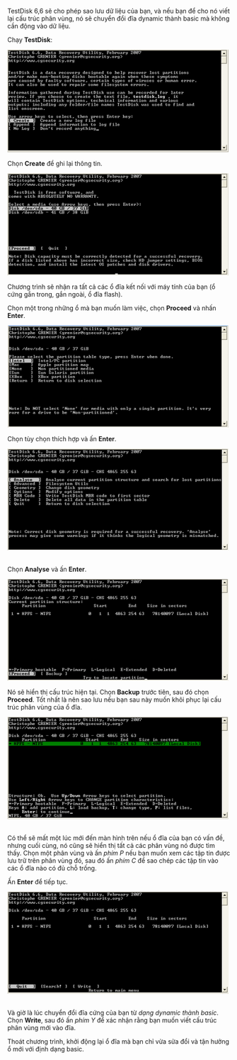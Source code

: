 TestDisk 6,6 sẽ cho phép sao lưu dữ liệu của bạn, và nếu bạn để cho nó
viết lại cấu trúc phân vùng, nó sẽ chuyển đổi đĩa dynamic thành basic mà
không cần động vào dữ liệu.

Chạy **TestDisk**:

![](3.6.4-huong-dan-convert-hdd-tu-dynamic-sang-basic-media/image1.png)


Chọn **Create** để ghi lại thông tin.

![](3.6.4-huong-dan-convert-hdd-tu-dynamic-sang-basic-media/image2.png)


Chương trình sẽ nhận ra tất cả các ổ đĩa kết nối với máy tính của bạn (ổ
cứng gắn trong, gắn ngoài, ổ đĩa flash).

Chọn một trong những ổ mà bạn muốn làm việc, chọn **Proceed** và nhấn
**Enter**.

![](3.6.4-huong-dan-convert-hdd-tu-dynamic-sang-basic-media/image3.png)


Chọn tùy chọn thích hợp và ấn **Enter**.

![](3.6.4-huong-dan-convert-hdd-tu-dynamic-sang-basic-media/image4.png)
 

Chọn **Analyse** và ấn **Enter**.

![](3.6.4-huong-dan-convert-hdd-tu-dynamic-sang-basic-media/image5.png)


Nó sẽ hiển thị cấu trúc hiện tại. Chọn **Backup** trước tiên, sau đó
chọn **Proceed**. Tốt nhất là nên sao lưu nếu bạn sau này muốn khôi phục
lại cấu trúc phân vùng của ổ đĩa.

![](3.6.4-huong-dan-convert-hdd-tu-dynamic-sang-basic-media/image6.png)
 

Có thể sẽ mất một lúc mới đến màn hình trên nếu ổ đĩa của bạn có vấn đề,
nhưng cuối cùng, nó cũng sẽ hiển thị tất cả các phân vùng nó được tìm
thấy. Chọn một phân vùng và ấn *phím P* nếu bạn muốn xem các tập tin
được lưu trữ trên phân vùng đó, sau đó ấn *phím C* để sao chép các tập
tin vào các ổ đĩa nào có đủ chỗ trống.

Ấn **Enter** để tiếp tục.

![](3.6.4-huong-dan-convert-hdd-tu-dynamic-sang-basic-media/image7.png)
 

Và giờ là lúc chuyển đổi đĩa cứng của bạn từ *dạng dynamic thành basic*.
Chọn **Write**, sau đó ấn *phím Y* để xác nhận rằng bạn muốn viết cấu
trúc phân vùng mới vào đĩa.

Thoát chương trình, khởi động lại ổ đĩa mà bạn chỉ vừa sửa đổi và tận
hưởng ổ mới với định dạng basic.
